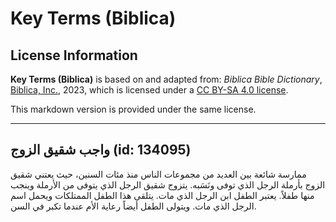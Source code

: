 # Key Terms (Biblica)

## License Information

**Key Terms (Biblica)** is based on and adapted from: _Biblica Bible Dictionary_, [Biblica, Inc.](https://www.biblica.com/), 2023, which is licensed under a [CC BY-SA 4.0 license](https://creativecommons.org/licenses/by-sa/4.0/legalcode.en).

This markdown version is provided under the same license.



--------------------------------

## واجب شقيق الزوج (id: 134095)

ممارسة شائعة بين العديد من مجموعات الناس منذ مئات السنين، حيث يعتني شقيق الزوج بأرملة الرجل الذي توفى ونَسَبه. يتزوج شقيق الرجل الذي يتوفى من الأرملة وينجب منها طفلاً. يعتبر الطفل ابن الرجل الذي مات. يتلقى هذا الطفل الممتلكات ويحمل اسم الرجل الذي مات. ويتولى الطفل أيضاً رعاية الأم عندما تكبر في السن.


